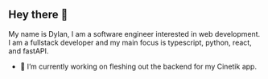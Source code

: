 ## Hey there 👋

My name is Dylan, I am a software engineer interested in web development. I am a fullstack developer and my main focus is typescript, python, react, and fastAPI.

- 🔭 I’m currently working on fleshing out the backend for my Cinetik app.

<!--
**dballard10/dballard10** is a ✨ _special_ ✨ repository because its `README.md` (this file) appears on your GitHub profile.

Here are some ideas to get you started:

- 🔭 I’m currently working on ...
- 🌱 I’m currently learning ...
- 👯 I’m looking to collaborate on ...
- 🤔 I’m looking for help with ...
- 💬 Ask me about ...
- 📫 How to reach me: ...
- 😄 Pronouns: ...
- ⚡ Fun fact: ...
-->
